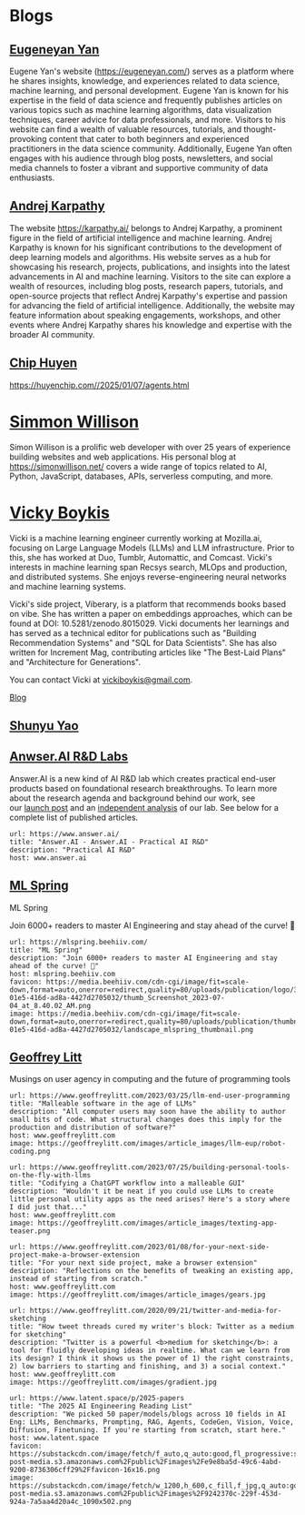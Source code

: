 # Blogs

## [Eugeneyan Yan ](https://eugeneyan.com/)

Eugene Yan's website (https://eugeneyan.com/) serves as a platform where he shares insights, knowledge, and experiences related to data science, machine learning, and personal development. Eugene Yan is known for his expertise in the field of data science and frequently publishes articles on various topics such as machine learning algorithms, data visualization techniques, career advice for data professionals, and more. Visitors to his website can find a wealth of valuable resources, tutorials, and thought-provoking content that cater to both beginners and experienced practitioners in the data science community. Additionally, Eugene Yan often engages with his audience through blog posts, newsletters, and social media channels to foster a vibrant and supportive community of data enthusiasts.

## [Andrej Karpathy](https://karpathy.ai/)

The website https://karpathy.ai/ belongs to Andrej Karpathy, a prominent figure in the field of artificial intelligence and machine learning. Andrej Karpathy is known for his significant contributions to the development of deep learning models and algorithms. His website serves as a hub for showcasing his research, projects, publications, and insights into the latest advancements in AI and machine learning. Visitors to the site can explore a wealth of resources, including blog posts, research papers, tutorials, and open-source projects that reflect Andrej Karpathy's expertise and passion for advancing the field of artificial intelligence. Additionally, the website may feature information about speaking engagements, workshops, and other events where Andrej Karpathy shares his knowledge and expertise with the broader AI community.

## [Chip Huyen](https://huyenchip.com/)

https://huyenchip.com//2025/01/07/agents.html



# [Simmon Willison](https://simonwillison.net)


Simon Willison is a prolific web developer with over 25 years of experience building websites and web applications. His personal blog at https://simonwillison.net/ covers a wide range of topics related to AI, Python, JavaScript, databases, APIs, serverless computing, and more. 

# [Vicky Boykis](https://vickiboykis.com/)

Vicki is a machine learning engineer currently working at Mozilla.ai, focusing on Large Language Models (LLMs) and LLM infrastructure. Prior to this, she has worked at Duo, Tumblr, Automattic, and Comcast. Vicki's interests in machine learning span Recsys search, MLOps and production, and distributed systems. She enjoys reverse-engineering neural networks and machine learning systems.

Vicki's side project, Viberary, is a platform that recommends books based on vibe. She has written a paper on embeddings approaches, which can be found at DOI: 10.5281/zenodo.8015029. Vicki documents her learnings and has served as a technical editor for publications such as "Building Recommendation Systems" and "SQL for Data Scientists". She has also written for Increment Mag, contributing articles like "The Best-Laid Plans" and "Architecture for Generations".

You can contact Vicki at vickiboykis@gmail.com.

[Blog](https://vickiboykis.com/)

## [Shunyu Yao](https://ysymyth.github.io/)




## [Anwser.AI R&D Labs](https://www.answer.ai/)

Answer.AI is a new kind of AI R&D lab which creates practical end-user products based on foundational research breakthroughs. To learn more about the research agenda and background behind our work, see our [launch post](https://www.answer.ai/posts/2023-12-12-launch.html) and an [independent analysis](https://www.answer.ai/posts/2024-01-26-freaktakes-lessons.html) of our lab. See below for a complete list of published articles.

```cardlink
url: https://www.answer.ai/
title: "Answer.AI - Answer.AI - Practical AI R&D"
description: "Practical AI R&D"
host: www.answer.ai
```


## [ML Spring](https://mlspring.beehiiv.com/)


ML Spring

Join 6000+ readers to master AI Engineering and stay ahead of the curve! 🚀


```cardlink
url: https://mlspring.beehiiv.com/
title: "ML Spring"
description: "Join 6000+ readers to master AI Engineering and stay ahead of the curve! 🚀"
host: mlspring.beehiiv.com
favicon: https://media.beehiiv.com/cdn-cgi/image/fit=scale-down,format=auto,onerror=redirect,quality=80/uploads/publication/logo/39426994-01e5-416d-ad8a-4427d2705032/thumb_Screenshot_2023-07-04_at_8.40.02_AM.png
image: https://media.beehiiv.com/cdn-cgi/image/fit=scale-down,format=auto,onerror=redirect,quality=80/uploads/publication/thumbnail/39426994-01e5-416d-ad8a-4427d2705032/landscape_mlspring_thumbnail.png
```



## [Geoffrey Litt](https://www.geoffreylitt.com/2023/03/25/llm-end-user-programming)

Musings on user agency in computing and the future of programming tools

```cardlink
url: https://www.geoffreylitt.com/2023/03/25/llm-end-user-programming
title: "Malleable software in the age of LLMs"
description: "All computer users may soon have the ability to author small bits of code. What structural changes does this imply for the production and distribution of software?"
host: www.geoffreylitt.com
image: https://geoffreylitt.com/images/article_images/llm-eup/robot-coding.png
```


```cardlink
url: https://www.geoffreylitt.com/2023/07/25/building-personal-tools-on-the-fly-with-llms
title: "Codifying a ChatGPT workflow into a malleable GUI"
description: "Wouldn't it be neat if you could use LLMs to create little personal utility apps as the need arises? Here's a story where I did just that..."
host: www.geoffreylitt.com
image: https://geoffreylitt.com/images/article_images/texting-app-teaser.png
```


```cardlink
url: https://www.geoffreylitt.com/2023/01/08/for-your-next-side-project-make-a-browser-extension
title: "For your next side project, make a browser extension"
description: "Reflections on the benefits of tweaking an existing app, instead of starting from scratch."
host: www.geoffreylitt.com
image: https://geoffreylitt.com/images/article_images/gears.jpg
```


```cardlink
url: https://www.geoffreylitt.com/2020/09/21/twitter-and-media-for-sketching
title: "How tweet threads cured my writer's block: Twitter as a medium for sketching"
description: "Twitter is a powerful <b>medium for sketching</b>: a tool for fluidly developing ideas in realtime. What can we learn from its design? I think it shows us the power of 1) the right constraints, 2) low barriers to starting and finishing, and 3) a social context."
host: www.geoffreylitt.com
image: https://geoffreylitt.com/images/gradient.jpg
```






```cardlink
url: https://www.latent.space/p/2025-papers
title: "The 2025 AI Engineering Reading List"
description: "We picked 50 paper/models/blogs across 10 fields in AI Eng: LLMs, Benchmarks, Prompting, RAG, Agents, CodeGen, Vision, Voice, Diffusion, Finetuning. If you're starting from scratch, start here."
host: www.latent.space
favicon: https://substackcdn.com/image/fetch/f_auto,q_auto:good,fl_progressive:steep/https%3A%2F%2Fsubstack-post-media.s3.amazonaws.com%2Fpublic%2Fimages%2Fe9e8ba5d-49c6-4abd-9200-8736306cff29%2Ffavicon-16x16.png
image: https://substackcdn.com/image/fetch/w_1200,h_600,c_fill,f_jpg,q_auto:good,fl_progressive:steep,g_auto/https%3A%2F%2Fsubstack-post-media.s3.amazonaws.com%2Fpublic%2Fimages%2F9242370c-229f-453d-924a-7a5aa4d20a4c_1090x502.png
```
